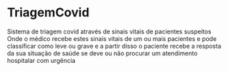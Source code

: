 # TriagemCovid
Sistema de triagem covid através de sinais vitais de pacientes suspeitos
Onde o médico recebe estes sinais vitais de um ou mais pacientes e pode classificar 
como leve ou grave e a partir disso o paciente recebe a resposta da sua situação de saúde
se deve ou não procurar um atendimento hospitalar com urgência
